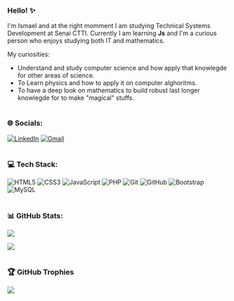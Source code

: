 ### Hello! ✨

I'm Ismael and at the right momment I am studying Technical Systems Development at Senai CTTI. Currently I am learning **Js** and I'm a curious person who enjoys studying both IT and mathematics. 

My curiosities: 

  * Understand and study computer science and how apply that knowlegde for other areas of science.
  * To Learn physics and how to apply it on computer alghoritms.
  *  To have a deep look on mathematics to build robust last longer knowlegde for to make "magical" stuffs.


<h1 dir="auto"></h1>


### 🌐 Socials:
[![LinkedIn](https://img.shields.io/badge/linkedin-%230077B5.svg?style=for-the-badge&logo=linkedin&logoColor=white)](https://www.linkedin.com/in/ismael-henrique-07bbb8279/)
[![Gmail](https://img.shields.io/badge/Gmail-D14836?style=for-the-badge&logo=gmail&logoColor=white)](https://mail.google.com/mail/u/0/?fs=1&to=maelprogrammer1@gmail.com&tf=cm)

<h1 dir="auto"></h1>

### 💻 Tech Stack:
![HTML5](https://img.shields.io/badge/html5-%23E34F26.svg?style=for-the-badge&logo=html5&logoColor=white) ![CSS3](https://img.shields.io/badge/css3-%231572B6.svg?style=for-the-badge&logo=css3&logoColor=white) ![JavaScript](https://img.shields.io/badge/javascript-%23323330.svg?style=for-the-badge&logo=javascript&logoColor=%23F7DF1E) ![PHP](https://img.shields.io/badge/php-%23777BB4.svg?style=for-the-badge&logo=php&logoColor=white) ![Git](https://img.shields.io/badge/git-%23F05033.svg?style=for-the-badge&logo=git&logoColor=white) ![GitHub](https://img.shields.io/badge/github-%23121011.svg?style=for-the-badge&logo=github&logoColor=white) ![Bootstrap](https://img.shields.io/badge/bootstrap-%238511FA.svg?style=for-the-badge&logo=bootstrap&logoColor=white) <!-- ![TailwindCSS](https://img.shields.io/badge/tailwindcss-%2338B2AC.svg?style=for-the-badge&logo=tailwind-css&logoColor=white) --> ![MySQL](https://img.shields.io/badge/mysql-4479A1.svg?style=for-the-badge&logo=mysql&logoColor=white) <!-- ![Postgres](https://img.shields.io/badge/postgres-%23316192.svg?style=for-the-badge&logo=postgresql&logoColor=white) ![Flutter](https://img.shields.io/badge/Flutter-%2302569B.svg?style=for-the-badge&logo=Flutter&logoColor=white) ![Dart](https://img.shields.io/badge/dart-%230175C2.svg?style=for-the-badge&logo=dart&logoColor=white) ![Python](https://img.shields.io/badge/python-3670A0?style=for-the-badge&logo=python&logoColor=ffdd54) ![Django](https://img.shields.io/badge/django-%23092E20.svg?style=for-the-badge&logo=django&logoColor=white) ![TypeScript](https://img.shields.io/badge/typescript-%23007ACC.svg?style=for-the-badge&logo=typescript&logoColor=white) ![NodeJS](https://img.shields.io/badge/node.js-6DA55F?style=for-the-badge&logo=node.js&logoColor=white) ![React](https://img.shields.io/badge/react-%2320232a.svg?style=for-the-badge&logo=react&logoColor=%2361DAFB) ![MongoDB](https://img.shields.io/badge/MongoDB-%234ea94b.svg?style=for-the-badge&logo=mongodb&logoColor=white)-->

<h1 dir="auto"></h1>

### 📊 GitHub Stats:

![](https://github-readme-stats.vercel.app/api/top-langs/?username=mael-10&theme=dark&hide_border=false&include_all_commits=false&count_private=false&layout=compact)

![](https://github-readme-streak-stats.herokuapp.com/?user=mael-10&theme=dark&hide_border=false)<br/>

<h1 dir="auto"></h1>

### 🏆 GitHub Trophies
![](https://github-profile-trophy.vercel.app/?username=mael-10&theme=radical&no-frame=true&no-bg=false&margin-w=4)

<!-- Proudly created with GPRM ( https://gprm.itsvg.in ) -->
